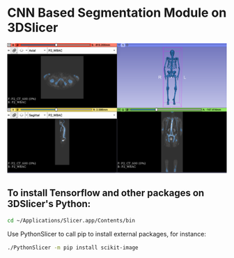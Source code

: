 # CNN Based Segmentation Module on 3DSlicer
![](https://github.com/junyuchen245/3DSlicer-DeepLearning-Seg/blob/master/Example.png)
## To install Tensorflow and other packages on 3DSlicer's Python:
```bash
cd ~/Applications/Slicer.app/Contents/bin
```
Use PythonSlicer to call pip to install external packages, for instance:
```bash
./PythonSlicer -m pip install scikit-image
```
